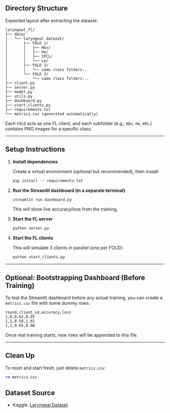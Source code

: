 


## Directory Structure

Expected layout after extracting the dataset:

```
laryngeal_fl/
├── data/
│   └── laryngeal dataset/
│       ├── FOLD 1/
│       │   ├── Hbv/
│       │   ├── He/
│       │   ├── IPCL/
│       │   └── Le/
│       ├── FOLD 2/
│       │   └── same class folders...
│       └── FOLD 3/
│           └── same class folders...
├── client.py
├── server.py
├── model.py
├── utils.py
├── dashboard.py
├── start_clients.py
├── requirements.txt
└── metrics.csv (generated automatically)
```

Each `FOLD` acts as one FL client, and each subfolder (e.g., `Hbv`, `He`, etc.) contains PNG images for a specific class.

---

## Setup Instructions

1. **Install dependencies**

   Create a virtual environment (optional but recommended), then install:

   ```bash
   pip install -r requirements.txt
   ```

2. **Run the Streamlit dashboard (in a separate terminal)**

   ```bash
   streamlit run dashboard.py
   ```

   This will show live accuracy/loss from the training.

3. **Start the FL server**

   ```bash
   python server.py
   ```

4. **Start the FL clients**

   This will simulate 3 clients in parallel (one per FOLD):

   ```bash
   python start_clients.py
   ```

---

## Optional: Bootstrapping Dashboard (Before Training)

To test the Streamlit dashboard before any actual training, you can create a `metrics.csv` file with some dummy rows:

```csv
round,client_id,accuracy,loss
1,0,0.62,0.95
1,1,0.58,1.02
1,2,0.65,0.90
```

Once real training starts, new rows will be appended to this file.

---

## Clean Up

To reset and start fresh, just delete `metrics.csv`:

```bash
rm metrics.csv
```
## Dataset Source

- Kaggle: [Laryngeal Dataset](https://www.kaggle.com/datasets/mahdiehhajian/laryngeal-dataset)
